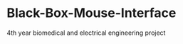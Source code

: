 Black-Box-Mouse-Interface
=========================

4th year biomedical and electrical engineering project
